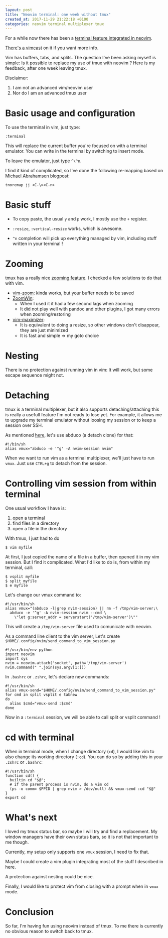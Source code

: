 ```yaml
---
layout: post
title: "Neovim terminal: one week without tmux"
created_at: 2017-11-29 21:22:18 +0100
categories: neovim terminal multiplexer tmux
---
```


For a while now there has been a [terminal feature integrated in neovim](https://neovim.io/doc/user/nvim_terminal_emulator.html).

[There's a vimcast](http://vimcasts.org/episodes/neovim-terminal/) on it if you want more info.

Vim has buffers, tabs, and splits.
The question I've been asking myself is simple:
Is it possible to replace my use of tmux with neovim ?
Here is my feedback, after one week leaving tmux.

Disclaimer:

1. I am not an advanced vim/neovim user
2. Nor do I am an advanced tmux user


Basic usage and configuration
=============================

To use the terminal in vim, just type:

  `:terminal`

This will replace the current buffer you're focused on with a terminal emulator.
You can write in the terminal by switching to insert mode.

To leave the emulator, just type `^\^n`.

I find it kind of complicated, so I've done the following re-mapping based on
[Michael Abrahamsen blogpost](http://www.michaelabrahamsen.com/posts/replace-tmux-with-neovim/):

    tnoremap jj <C-\><C-n>

Basic stuff
===========

- To copy paste, the usual `y` and `p` work, I mostly use the `+` register.

- `:resize`, `:vertical-resize` works, which is awesome.

- `^n` completion will pick up everything managed by vim, including stuff written in your terminal ! 

Zooming
=======

tmux has a really nice [zooming feature](https://sanctum.geek.nz/arabesque/zooming-tmux-panes/).
I checked a few solutions to do that with vim.

  - [vim-zoom](https://github.com/dhruvasagar/vim-zoom): kinda works, but your buffer needs to be saved
  - [ZoomWin](https://github.com/regedarek/ZoomWin): 
    - When I used it it had a few second lags when zooming
    - It did not play well with pandoc and other plugins, I got many errors when zooming/restoring
  - [vim-maximizer](https://github.com/szw/vim-maximizer): 
    - It is equivalent to doing a resize, so other windows don't disappear, they are just minimized
    - It is fast and simple => my goto choice


Nesting
=======

  There is no protection against running vim in vim:
  It will work, but some escape sequence might not.

Detaching
=========

  tmux is a terminal multiplexer, but it also supports detaching/attaching
  this is really a usefull feature I'm not ready to lose yet.
  For example, it allows me to upgrade my terminal emulator without loosing my session or to keep a session over SSH.

  As mentioned [here](https://github.com/neovim/neovim/issues/5035#issuecomment-288144900),
  let's use abduco (a detach clone) for that:

    #!/bin/sh
    alias vmux="abduco -e '^g' -A nvim-session nvim"

  When we want to run vim as a terminal multiplexer, we'll just have to run `vmux`.
  Just use `CTRL+g` to detach from the session.


Controlling vim session from within terminal
=============================================

One usual workflow I have is:

  1. open a terminal
  2. find files in a directory
  3. open a file in the directory

With tmux, I just had to do

  `$ vim myfile`

At first, I just copied the name of a file in a buffer, then opened it in my vim session.
But I find it complicated.
What I'd like to do is, from within my terminal, call:

    $ vsplit myfile
    $ split myfile
    $ e myfile

Let's change our vmux command to:

    #!/usr/bin/sh
    alias vmux="(abduco -l|grep nvim-session) || rm -f /tmp/vim-server;\
      abduco -e '^g' -A nvim-session nvim --cmd \
        \"let g:server_addr = serverstart('/tmp/vim-server')\""

This will create a `/tmp/vim-server` file used to comunicate with neovim.

As a command line client to the vim server, 
Let's create `$HOME/.config/nvim/send_command_to_vim_session.py`

    #!/usr/bin/env python
    import neovim
    import sys
    nvim = neovim.attach('socket', path='/tmp/vim-server')
    nvim.command(" ".join(sys.argv[1:]))

In `.bashrc` or `.zshrc`, let's declare new commands:

    #!/usr/bin/sh
    alias vmux-send="$HOME/.config/nvim/send_command_to_vim_session.py"
    for cmd in split vsplit e tabnew
    do
      alias $cmd="vmux-send :$cmd"
    done

Now in a `:terminal` session, we will be able to call split or vsplit command !

cd with terminal
================

When in terminal mode, when I change directory (`cd`), I would like vim to also change its
working directory (`:cd`).
You can do so by adding this in your `.zshrc` or `.bashrc`:

    #!/usr/bin/sh
    function cd() {  
      builtin cd "$@";
      # if the parent process is nvim, do a vim cd 
      (ps -o comm= $PPID | grep nvim > /dev/null) && vmux-send :cd "$@"
    }
    export cd



What's next
===========

I loved my tmux status bar, so maybe I will try and find a replacement.
My window managers have their own status bars, so it is not that important to me though.

Currently, my setup only supports one `vmux` session, I need to fix that.

Maybe I could create a vim plugin integrating most of the stuff I described in here.

A protection against nesting could be nice.

Finally, I would like to protect vim from closing with a prompt when in `vmux` mode.

Conclusion
==========

So far, I'm having fun using neovim instead of tmux.
To me there is currently no obvious reason to switch back to tmux.
